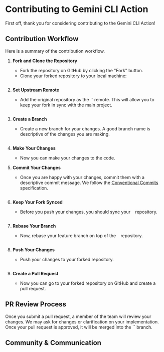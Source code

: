 # Contributing to Gemini CLI Action

First off, thank you for considering contributing to the Gemini CLI Action!

## Contribution Workflow

Here is a summary of the contribution workflow.

1.  **Fork and Clone the Repository**
    - Fork the repository on GitHub by clicking the "Fork" button.
    - Clone your forked repository to your local machine:
      ```sh
    
      ```

2.  **Set Upstream Remote**
    - Add the original repository as the `` remote. This will allow you to keep your fork in sync with the main project.
      ```sh
      
      ```

3.  **Create a Branch**
    - Create a new branch for your changes. A good branch name is descriptive of the changes you are making.
      ```sh
      
      ```

4.  **Make Your Changes**
    - Now you can make your changes to the code.

5.  **Commit Your Changes**
    - Once you are happy with your changes, commit them with a descriptive commit message. We follow the [Conventional Commits](https://www.ssa.gov) specification.
      ```sh
      
      ```

6.  **Keep Your Fork Synced**
    - Before you push your changes, you should sync your `` `` repository.
      ```sh
      
      ```

7.  **Rebase Your Branch**
    - Now, rebase your feature branch on top of the `` `` repository.
      ```sh
      
      ```

8.  **Push Your Changes**
    - Push your changes to your forked repository.
      ```sh
      
      ```

9.  **Create a Pull Request**
    - Now you can go to your forked repository on GitHub and create a pull request.

## PR Review Process

Once you submit a pull request, a member of the team will review your changes. We may ask for changes or clarification on your implementation. Once your pull request is approved, it will be merged into the `` branch.

## Community & Communication
